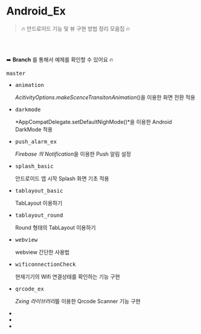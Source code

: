 # Android_Ex
> 🔥 안드로이드 기능 및 뷰 구현 방법 정리 모음집 🔥

<br>

<br>

➡️ **Branch** 를 통해서 예제를 확인할 수 있어요 🔥

<kbd>master</kbd>

- <kbd>animation</kbd>

  *AcitivityOptions.makeScenceTransitonAnimation*()을 이용한 화면 전환 적용

- <kbd>darkmode</kbd>

  *AppCompatDelegate.setDefaultNighMode()*을 이용한 Android DarkMode 적용

- <kbd>push_alarm_ex</kbd>

  *Firebase 의 Notification*을 이용한 Push 알림 설정

- <kbd>splash_basic</kbd>

  안드로이드 앱 시작 Splash 화면 기초 적용

- <kbd>tablayout_basic</kbd>

  TabLayout 이용하기

- <kbd>tablayout_round</kbd>

  Round 형태의 TabLayout 이용하기

- <kbd>webview</kbd>

  webview 간단한 사용법 

- <kbd>wificonnectionCheck</kbd>

  현재기기의 Wifi 연결상태를 확인하는 기능 구현

- <kbd>qrcode_ex</kbd>

  *Zxing 라이브러리*를 이용한 Qrcode Scanner 기능 구현

- 

- 

- 

  

  

